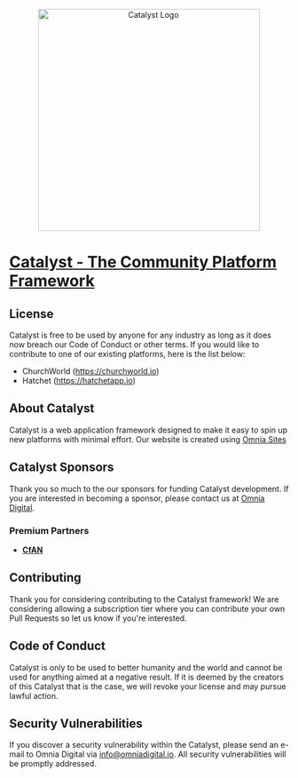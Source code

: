 <p align="center"><a href="https://omniadigital.io" target="_blank"><img src="https://content.app-sources.com/s/91507677463936751/uploads/Logos/catalyst-logo-1070605.svg" width="400" alt="Catalyst Logo"></a></p>
<p align="center"><a href="https://omniadigital.io" target="_blank"><h1>Catalyst - The Community Platform Framework</h1></a></p>

## License

Catalyst is free to be used by anyone for any industry as long as it does now breach our Code of Conduct or other terms.
If you would like to contribute to one of our existing platforms, here is the list below:
- ChurchWorld (https://churchworld.io)
- Hatchet (https://hatchetapp.io)

## About Catalyst

Catalyst is a web application framework designed to make it easy to spin up new platforms with minimal effort.
Our website is created using [Omnia Sites](https://omnia.church/sites)

## Catalyst Sponsors

Thank you so much to the our sponsors for funding Catalyst development. If you are interested in becoming a sponsor, please contact us at [Omnia Digital](https://omniadigital.io).

### Premium Partners

- **[CfAN](https://cfan.org)**

## Contributing

Thank you for considering contributing to the Catalyst framework! We are considering allowing a subscription tier where you can contribute your own Pull Requests so let us know if you're interested.

## Code of Conduct

Catalyst is only to be used to better humanity and the world and cannot be used for anything aimed at a negative result. If it is deemed by the creators of this Catalyst that is the case, we will revoke your license and may pursue lawful action.

## Security Vulnerabilities

If you discover a security vulnerability within the Catalyst, please send an e-mail to Omnia Digital via [info@omniadigital.io](mailto:info@omniadigital.io). All security vulnerabilities will be promptly addressed.

